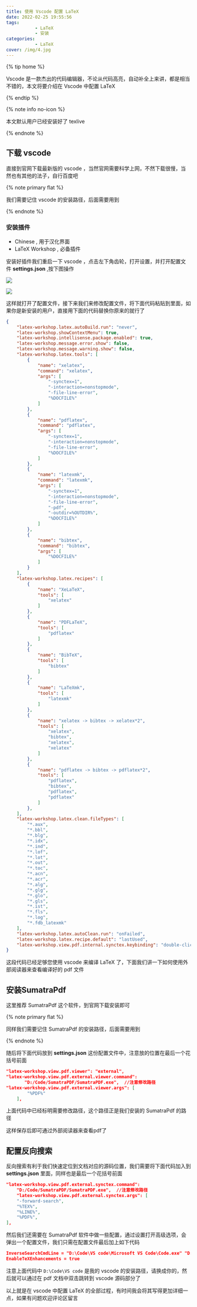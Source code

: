 ```yaml
---
title: 使用 Vscode 配置 LaTeX
date: 2022-02-25 19:55:56
tags:   
           - LaTeX
           - 安装
categories:
           - LaTeX
cover: /img/4.jpg
---
```


{% tip home %}

Vscode 是一款杰出的代码编辑器，不论从代码高亮，自动补全上来讲，都是相当不错的，本文将要介绍在 Vscode 中配置 LaTeX

{% endtip %}

{% note info no-icon %}

本文默认用户已经安装好了 texlive

{% endnote %}

## 下载 vscode

直接到官网下载最新版的 vscode ，当然官网需要科学上网，不然下载很慢，当然也有其他的法子，自行百度吧

{% note primary flat %}

我们需要记住 vscode 的安装路径，后面需要用到

{% endnote %}

### 安装插件 

- Chinese  , 用于汉化界面
- LaTeX Workshop , 必备插件

安装好插件我们重启一下 vscode ，点击左下角齿轮，打开设置，并打开配置文件 **settings.json** ,按下图操作

![](https://ljguo-1308058910.cos.ap-nanjing.myqcloud.com//img/1.png)

![](https://ljguo-1308058910.cos.ap-nanjing.myqcloud.com//img/2.png)

这样就打开了配置文件，接下来我们来修改配置文件，将下面代码粘贴到里面，如果你是新安装的用户，直接用下面的代码替换你原来的就行了

```json
{
    "latex-workshop.latex.autoBuild.run": "never",
    "latex-workshop.showContextMenu": true,
    "latex-workshop.intellisense.package.enabled": true,
    "latex-workshop.message.error.show": false,
    "latex-workshop.message.warning.show": false,
    "latex-workshop.latex.tools": [
        {
            "name": "xelatex",
            "command": "xelatex",
            "args": [
                "-synctex=1",
                "-interaction=nonstopmode",
                "-file-line-error",
                "%DOCFILE%"
            ]
        },
        {
            "name": "pdflatex",
            "command": "pdflatex",
            "args": [
                "-synctex=1",
                "-interaction=nonstopmode",
                "-file-line-error",
                "%DOCFILE%"
            ]
        },
        {
            "name": "latexmk",
            "command": "latexmk",
            "args": [
                "-synctex=1",
                "-interaction=nonstopmode",
                "-file-line-error",
                "-pdf",
                "-outdir=%OUTDIR%",
                "%DOCFILE%"
            ]
        },
        {
            "name": "bibtex",
            "command": "bibtex",
            "args": [
                "%DOCFILE%"
            ]
        }
    ],
    "latex-workshop.latex.recipes": [
        {
            "name": "XeLaTeX",
            "tools": [
                "xelatex"
            ]
        },
        {
            "name": "PDFLaTeX",
            "tools": [
                "pdflatex"
            ]
        },
        {
            "name": "BibTeX",
            "tools": [
                "bibtex"
            ]
        },
        {
            "name": "LaTeXmk",
            "tools": [
                "latexmk"
            ]
        },
        {
            "name": "xelatex -> bibtex -> xelatex*2",
            "tools": [
                "xelatex",
                "bibtex",
                "xelatex",
                "xelatex"
            ]
        },
        {
            "name": "pdflatex -> bibtex -> pdflatex*2",
            "tools": [
                "pdflatex",
                "bibtex",
                "pdflatex",
                "pdflatex"
            ]
        },
    ],
    "latex-workshop.latex.clean.fileTypes": [
        "*.aux",
        "*.bbl",
        "*.blg",
        "*.idx",
        "*.ind",
        "*.lof",
        "*.lot",
        "*.out",
        "*.toc",
        "*.acn",
        "*.acr",
        "*.alg",
        "*.glg",
        "*.glo",
        "*.gls",
        "*.ist",
        "*.fls",
        "*.log",
        "*.fdb_latexmk"
    ],
    "latex-workshop.latex.autoClean.run": "onFailed",
    "latex-workshop.latex.recipe.default": "lastUsed",
    "latex-workshop.view.pdf.internal.synctex.keybinding": "double-click",
}
```

这段代码已经足够您使用 vscode 来编译 LaTeX 了，下面我们讲一下如何使用外部阅读器来查看编译好的 pdf 文件

## 安装SumatraPdf

这里推荐 SumatraPdf 这个软件，到官网下载安装即可

{% note primary flat %}

同样我们需要记住 SumatraPdf 的安装路径，后面需要用到

{% endnote %}

随后将下面代码放到 **settings.json** 这份配置文件中，注意放的位置在最后一个花括号前面

```json
"latex-workshop.view.pdf.viewer": "external",
"latex-workshop.view.pdf.external.viewer.command":
       "D:/Code/SumatraPDF/SumatraPDF.exe",  //注意修改路径
"latex-workshop.view.pdf.external.viewer.args": [
        "%PDF%"
    ],
```

上面代码中已经标明需要修改路径，这个路径正是我们安装的 SumatraPdf 的路径

这样保存后即可通过外部阅读器来查看pdf了

## 配置反向搜索

反向搜索有利于我们快速定位到文档对应的源码位置，我们需要将下面代码加入到 **settings.json** 里面，同样也是最后一个花括号前面

```json
"latex-workshop.view.pdf.external.synctex.command":
    "D:/Code/SumatraPDF/SumatraPDF.exe",  //注意修改路径
    "latex-workshop.view.pdf.external.synctex.args": [
    "-forward-search",
    "%TEX%",
    "%LINE%",
    "%PDF%",
],
```

然后我们还需要在 SumatraPdf 软件中做一些配置，通过设置打开高级选项，会弹出一个配置文件，我们只需在配置文件最后加上如下代码

```json
InverseSearchCmdLine = "D:\Code\VS code\Microsoft VS Code\Code.exe" "D:\Code\VS code\Microsoft VS Code\resources\app\out\cli.js"  --ms-enable-electron-run-as-node -r -g "%f:%l"
EnableTeXEnhancements = true
```

注意上面代码中 ```D:\Code\VS code``` 是我的 vscode 的安装路径，请换成你的，然后就可以通过在 pdf 文档中双击跳转到 vscode 源码部分了

以上就是在 vscode 中配置 LaTeX 的全部过程，有时间我会将其写得更加详细一点，如果有问题欢迎评论区留言